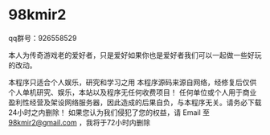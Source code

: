 # 98kmir2

qq群号：926558529

本人为传奇游戏老的爱好者，只是爱好如果你也是爱好者我们可以一起做一些好玩的改动。

本程序只适合个人娱乐，研究和学习之用
本程序源码来源自网络，经修复后仅供个人单机研究、娱乐，本站以及程序无任何收费项目！
任何单位或个人用于商业盈利性经营及架设网络服务器，因此造成的后果自负，与本程序无关。请务必下载24小时之内删除！
如果您认为我们侵犯了您的权益，请 Email 至 98kmir2@gmail.com ，我将于72小时内删除
 


